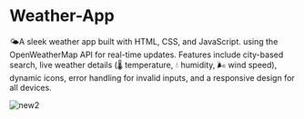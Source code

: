  # Weather-App
🌤️A sleek weather app built with HTML, CSS, and JavaScript.
using the OpenWeatherMap API for real-time updates. Features include city-based search, live weather details (🌡️ temperature, 💧 humidity, 🌬️ wind speed), dynamic icons, error handling for invalid inputs, and a responsive design for all devices.


![new2](https://github.com/user-attachments/assets/3b9b2502-0d0b-4605-8f4d-ca1ab55b9639)
